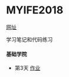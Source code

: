 # MYIFE2018
[网址](http://ife.baidu.com/)

学习笔记和代码练习

#### 基础学院
* 第3天 [作业](https://cool-orange.github.io/IFE2018/03/resume.html)
